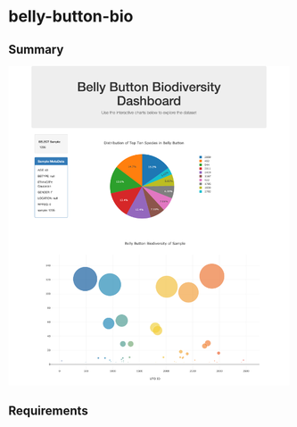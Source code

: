 # belly-button-bio

## Summary

![alt-text](https://raw.githubusercontent.com/jonathanpiech/belly-button-bio/master/bbb1.png "Image of dashboard")

## Requirements